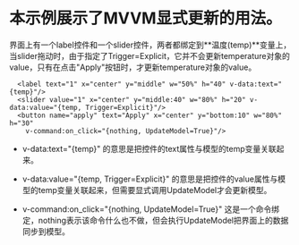 # 本示例展示了MVVM显式更新的用法。

界面上有一个label控件和一个slider控件，两者都绑定到**温度(temp)**变量上，当slider拖动时，由于指定了Trigger=Explicit，它并不会更新temperature对象的value，只有在点击"Apply"按钮时，才更新temperature对象的value。

```
  <label text="1" x="center" y="middle" w="50%" h="40" v-data:text="{temp}"/>
  <slider value="1" x="center" y="middle:40" w="80%" h="20" v-data:value="{temp, Trigger=Explicit}"/>
  <button name="apply" text="Apply" x="center" y="bottom:10" w="80%" h="30" 
    v-command:on_click="{nothing, UpdateModel=True}"/>
```

* v-data:text="{temp}" 的意思是把控件的text属性与模型的temp变量关联起来。

* v-data:value="{temp, Trigger=Explicit}" 的意思是把控件的value属性与模型的temp变量关联起来，但需要显式调用UpdateModel才会更新模型。

* v-command:on_click="{nothing, UpdateModel=True}" 这是一个命令绑定，nothing表示该命令什么也不做，但会执行UpdateModel把界面上的数据同步到模型。




